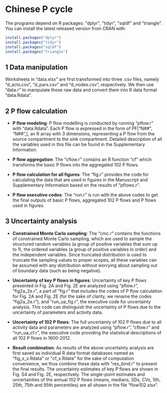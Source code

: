 Chinese P cycle
=================================================

The programs depend on R packages: "dplyr", "tidyr", "sqldf" and "triangle". You can install the latest released version from CRAN with:

``` r
install.packages("dplyr")
install.packages("tidyr")
install.packages("sqldf")
install.packages("triangle")
```

1 Data manipulation
-------------------------------------------------
Worksheets in “data.xlsx” are first transformed into three .csv files, namely “d_acts.csv”, “d_pars.csv” and “d_nodes.csv”, respectively. We then use “data.r” to manipulate these raw data and convert them into R data format “data.Rdata”.

2 P flow calculation
-------------------------------------------------
- **P flow modeling**: P flow modelling is conducted by running “pflow.r” with “data.Rdata”. Each P flow is expressed in the form of PF[“N##”, “N##”,], an R array with 3 dimensions, representing a P flow from the source compartment to the sink compartment. Detailed description of all the variables used in this file can be found in the Supplementary Information.

- **P flow aggregation**: The “cflow.r” contains an R function “cf” which transforms the basic P flows into the aggregated 102 P flows.

- **P flow calculation for all figures**: The “fig.r” provides the code for calculating the data that are used in figures in the Manuscript and Supplementary Information based on the results of “pflows.r”.

- **P flow executive codes**: The “run.r” is run with the above codes to get the final outputs of basic P flows, aggregated 102 P flows and P flows used in figures.


3 Uncertainty analysis
-------------------------------------------------
- **Constrained Monte Carlo sampling**: The “cmc.r” contains the functions of constrained Monte Carlo sampling, which are used to sample the structured random variables (a group of positive variables that sum up to 1), the ordered variables (a group of positive variables in order) and the independent variables. Since truncated distribution is used to truncate the sampling values to proper scopes, all these variables can be assumed with any distribution without worrying about sampling out of boundary data (such as being negative).

- **Uncertainty of key P flows in figures**: Uncertainty of key P flows presented in Fig. 2A and Fig. 2E are analyzed using “pflow.r”, “fig2a_2e.r”, a part of “fig.r” that includes the codes of P flow calculation for Fig. 2A and Fig. 2E (for the sake of clarity, we rename the codes “fig2a_2e.r”), and “run_ua_fig.r”, the executive code for uncertainty analysis. This code can distinguish the uncertainty of P flows due to the uncertainty of parameters and activity data. 

- **Uncertainty of 102 P flows**: The full uncertainty of 102 P flows due to all activity data and parameters are analyzed using “pflow.r”, “cflow.r” and “run_ua_cf.r”, the executive code providing the statistical descriptions of all 102 P flows in 1600-2012. 

- **Result combination**: As results of the above uncertainty analysis are first saved as individual R data format databases named as "fig_x_x.Rdata" or "cf_x.Rdata" for the sake of computation convenience, we thus combine these data with "res_bind.r" to present the final results. The uncertainty estimates of key P flows are shown in Fig. S4 and Fig. 2E, respectively. The single-point estimates and uncertainties of the annual 102 P flows (means, medians, SDs, CVs, 5th, 25th, 75th and 95th percentiles) are all shown in the file “flow102.xlsx”.

